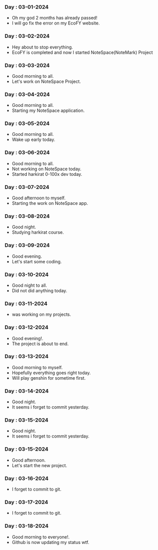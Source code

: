 ### Day : 03-01-2024

-   Oh my god 2 months has already passed!
-   I will go fix the error on my EcoFY website.

### Day : 03-02-2024

-   Hey about to stop everything.
-   EcoFY is completed and now I started NoteSpace(NoteMark) Project

### Day : 03-03-2024

-   Good morning to all.
-   Let's work on NoteSpace Project.

### Day : 03-04-2024

-   Good morning to all.
-   Starting my NoteSpace application.

### Day : 03-05-2024

-   Good morning to all.
-   Wake up early today.

### Day : 03-06-2024

-   Good morning to all.
-   Not working on NoteSpace today.
-   Started harkirat 0-100x dev today.

### Day : 03-07-2024

-   Good afternoon to myself.
-   Starting the work on NoteSpace app.

### Day : 03-08-2024

-   Good night.
-   Studying harkirat course.

### Day : 03-09-2024

-   Good evening.
-   Let's start some coding.

### Day : 03-10-2024

-   Good night to all.
-   Did not did anything today.

### Day : 03-11-2024

-   was working on my projects.

### Day : 03-12-2024

-   Good evening!.
-   The project is about to end.

### Day : 03-13-2024

-   Good morning to myself.
-   Hopefully everything goes right today.
-   Will play genshin for sometime first.

### Day : 03-14-2024

-   Good night.
-   It seems i forget to commit yesterday.

### Day : 03-15-2024

-   Good night.
-   It seems i forget to commit yesterday.

### Day : 03-15-2024

-   Good afternoon.
-   Let's start the new project.

### Day : 03-16-2024

-   I forget to commit to git.

### Day : 03-17-2024

-   I forget to commit to git.

### Day : 03-18-2024

-   Good morning to everyone!.
-   Github is now updating my status wtf.
